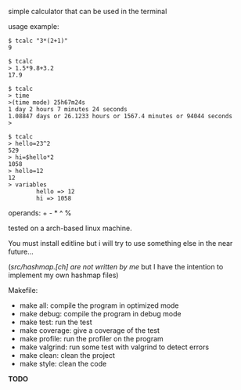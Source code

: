 simple calculator that can be used in the terminal 

usage example:
```
$ tcalc "3*(2+1)"
9
```
```
$ tcalc
> 1.5*9.8+3.2
17.9
```
```
$ tcalc
> time
>(time mode) 25h67m24s
1 day 2 hours 7 minutes 24 seconds
1.08847 days or 26.1233 hours or 1567.4 minutes or 94044 seconds
>
```

```
$ tcalc
> hello=23^2
529
> hi=$hello*2
1058
> hello=12
12
> variables
        hello => 12
        hi => 1058
```

operands: + - * ^ %

tested on a arch-based linux machine.

You must install editline but i will try to use something else in the near future...


(*src/hashmap.[ch] are not written by me* but I have the intention to implement
my own hashmap files)


Makefile:
- make all: compile the program in optimized mode
- make debug: compile the program in debug mode
- make test: run the test
- make coverage: give a coverage of the test
- make profile: run the profiler on the program
- make valgrind: run some test with valgrind to detect errors
- make clean: clean the project
- make style: clean the code 

**TODO**
